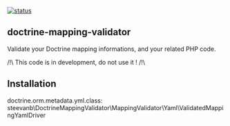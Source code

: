 [![status](https://img.shields.io/badge/status-dev-red.svg)](https://github.com/steevanb/doctrine-mapping-validator)

doctrine-mapping-validator
--------------------------

Validate your Doctrine mapping informations, and your related PHP code.

/!\ This code is in development, do not use it ! /!\

Installation
------------

doctrine.orm.metadata.yml.class: steevanb\DoctrineMappingValidator\MappingValidator\Yaml\ValidatedMappingYamlDriver
